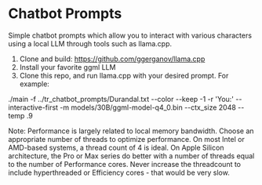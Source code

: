 # Chatbot Prompts
Simple chatbot prompts which allow you to interact with various characters using a local LLM through tools such as llama.cpp.

1. Clone and build: https://github.com/ggerganov/llama.cpp
2. Install your favorite ggml LLM
3. Clone this repo, and run llama.cpp with your desired prompt. For example:

  ./main -f ../tr_chatbot_prompts/Durandal.txt --color --keep -1 -r 'You:' --interactive-first -m models/30B/ggml-model-q4_0.bin  --ctx_size 2048 --temp .9

Note: Performance is largely related to local memory bandwidth. Choose an appropriate number of threads to optimize performance. On most Intel or AMD-based systems, a thread count of 4 is ideal. On Apple Silicon architecture, the Pro or Max series do better with a number of threads equal to the number of Performance cores. Never increase the threadcount to include hyperthreaded or Efficiency cores - that would be very slow.
